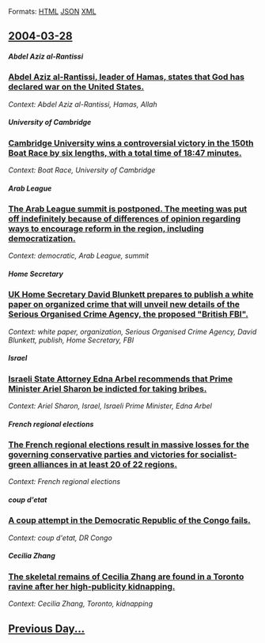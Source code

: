 
Formats: [HTML](2004/03/28/index.html)  [JSON](2004/03/28/index.json)  [XML](2004/03/28/index.xml)  

## [2004-03-28](/news/2004/03/28/index.md)

##### Abdel Aziz al-Rantissi
### [ Abdel Aziz al-Rantissi, leader of Hamas, states that God has declared war on the United States. ](/news/2004/03/28/abdel-aziz-al-rantissi-leader-of-hamas-states-that-god-has-declared-war-on-the-united-states.md)
_Context: Abdel Aziz al-Rantissi, Hamas, Allah_

##### University of Cambridge
### [ Cambridge University wins a controversial victory in the 150th Boat Race by six lengths, with a total time of 18:47 minutes. ](/news/2004/03/28/cambridge-university-wins-a-controversial-victory-in-the-150th-boat-race-by-six-lengths-with-a-total-time-of-18-47-minutes.md)
_Context: Boat Race, University of Cambridge_

##### Arab League
### [ The Arab League summit is postponed. The meeting was put off indefinitely because of differences of opinion regarding ways to encourage reform in the region, including democratization. ](/news/2004/03/28/the-arab-league-summit-is-postponed-the-meeting-was-put-off-indefinitely-because-of-differences-of-opinion-regarding-ways-to-encourage-ref.md)
_Context: democratic, Arab League, summit_

##### Home Secretary
### [ UK Home Secretary David Blunkett prepares to publish a white paper on organized crime that will unveil new details of the Serious Organised Crime Agency, the proposed "British FBI". ](/news/2004/03/28/uk-home-secretary-david-blunkett-prepares-to-publish-a-white-paper-on-organized-crime-that-will-unveil-new-details-of-the-serious-organised.md)
_Context: white paper, organization, Serious Organised Crime Agency, David Blunkett, publish, Home Secretary, FBI_

##### Israel
### [ Israeli State Attorney Edna Arbel recommends that Prime Minister Ariel Sharon be indicted for taking bribes. ](/news/2004/03/28/israeli-state-attorney-edna-arbel-recommends-that-prime-minister-ariel-sharon-be-indicted-for-taking-bribes.md)
_Context: Ariel Sharon, Israel, Israeli Prime Minister, Edna Arbel_

##### French regional elections
### [ The French regional elections result in massive losses for the governing conservative parties and victories for socialist-green alliances in at least 20 of 22 regions. ](/news/2004/03/28/the-french-regional-elections-result-in-massive-losses-for-the-governing-conservative-parties-and-victories-for-socialist-green-alliances-i.md)
_Context: French regional elections_

##### coup d'etat
### [ A coup attempt in the Democratic Republic of the Congo fails. ](/news/2004/03/28/a-coup-attempt-in-the-democratic-republic-of-the-congo-fails.md)
_Context: coup d'etat, DR Congo_

##### Cecilia Zhang
### [ The skeletal remains of Cecilia Zhang are found in a Toronto ravine after her high-publicity kidnapping. ](/news/2004/03/28/the-skeletal-remains-of-cecilia-zhang-are-found-in-a-toronto-ravine-after-her-high-publicity-kidnapping.md)
_Context: Cecilia Zhang, Toronto, kidnapping_

## [Previous Day...](/news/2004/03/27/index.md)

